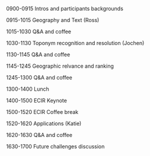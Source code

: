 0900-0915 Intros and participants backgrounds

0915-1015 Geography and Text (Ross)

1015-1030 Q&A and coffee

1030-1130 Toponym recognition and resolution (Jochen)

1130-1145 Q&A and coffee

1145-1245 Geographic relvance and ranking

1245-1300 Q&A and coffee

1300-1400 Lunch

1400-1500 ECIR Keynote

1500-1520 ECIR Coffee break

1520-1620 Applications (Katie)

1620-1630 Q&A and coffee

1630-1700 Future challenges discussion
